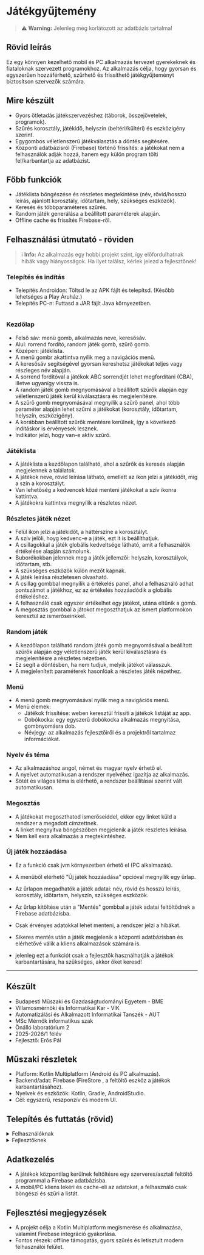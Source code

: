 # Játékgyűjtemény

> ⚠️ **Warning:** Jelenleg még korlátozott az adatbázis tartalma!

## Rövid leírás
Ez egy könnyen kezelhető mobil és PC alkalmazás tervezet gyerekeknek és fiataloknak szervezett programokhoz.
Az alkalmazás célja, hogy gyorsan és egyszerűen hozzáférhető, szűrhető és frissíthető játékgyűjteményt biztosítson szervezők számára.

## Mire készült
- Gyors ötletadás játékszervezéshez (táborok, összejövetelek, programok).
- Szűrés korosztály, játékidő, helyszín (beltéri/kültéri) és eszközigény szerint.
- Egygombos véletlenszerű játékválasztás a döntés segítésére.
- Központi adatbázisról (Firebase) történő frissítés: a játékokat nem a felhasználók adják hozzá, hanem egy külön program tölti fel/karbantartja az adatbázist.

## Főbb funkciók
- Játéklista böngészése és részletes megtekintése (név, rövid/hosszú leírás, ajánlott korosztály, időtartam, hely, szükséges eszközök).
- Keresés és többparaméteres szűrés.
- Random játék generálása a beállított paraméterek alapján.
- Offline cache és frissítés Firebase-ről.

## Felhasználási útmutató - röviden
> ℹ️ **Info:** Az alkalmazás egy hobbi projekt szint, így előfordulhatnak hibák vagy hiányosságok. Ha ilyet találsz, kérlek jelezd a fejlesztőnek!

### Telepítés és indítás
- Telepítés Androidon: Töltsd le az APK fájlt és telepítsd. (Később lehetséges a Play Áruház.)
- Telepítés PC-n: Futtasd a JAR fájlt Java környezetben.

<a href="https://github.com/paleros/Playbook/raw/refs/heads/master/apk/playbook-beta.apk" download>
  <img src="https://img.shields.io/badge/Letöltés-📦_APK-green?style=for-the-badge" alt="">
</a>

### Kezdőlap
- Felső sáv: menü gomb, alkalmazás neve, keresősáv.
- Alul: rorrend fordító, random játék gomb, szűrő gomb.
- Középen: játéklista.
- A menü gombr akattintva nyílik meg a navigációs menü.
- A keresősáv segítségével gyorsan kereshetsz játékokat teljes vagy részleges név alapján.
- A sorrend fordítóval a játékok ABC sorrendjét lehet megfordítani (CBA), illetve ugyanígy vissza is.
- A random játék gomb megnyomásával a beállított szűrők alapján egy véletlenszerű játék kerül kiválasztásra és megjelenítésre.
- A szűrő gomb megnyomásával megnyílik a szűrő panel, ahol több paraméter alapján lehet szűrni a játékokat (korosztály, időtartam, helyszín, eszközigény).
- A korábban beállított szűrők mentésre kerülnek, így a következő indításkor is érvényesek lesznek.
- Indikátor jelzi, hogy van-e aktív szűrő.

### Játéklista
- A játéklista a kezdőlapon található, ahol a szűrők és keresés alapján megjelennek a találatok.
- A játékok neve, rövid leírása látható, emellett az ikon jelzi a játékidőt, míg a szín a korosztályt.
- Van lehetőség a kedvencek közé menteni játékokat a szív ikonra kattintva.
- A játékokra kattintva megnyílik a részletes nézet.

### Részletes játék nézet
- Felül ikon jelzi a játékidőt, a háttérszíne a korosztályt.
- A szív jelöli, hoyg kedvenc-e a játék, ezt it is beállíthatjuk.
- A csillagokkal a játék globális kedveltsége látható, amit a felhasználók értékelése alapján számolunk.
- Buborékokban jelennek meg a játék jellemzői: helyszín, korosztályok, időtartam, stb.
- A szükséges eszközök külön mezőt kapnak.
- A játék leírása részletesen olvasható.
- A csillag gombbal megnyílik a értékelés panel, ahol a felhasználó adhat pontszámot a játékhoz, ez az értékelés hozzáadódik a globális értékeléshez.
- A felhasználó csak egyszer értékelhet egy játékot, utána eltűnik a gomb.
- A megosztás gombbal a játokot megoszthatjuk az ismert platformokon keresztül az ismerőseinkkel.

### Random játék
- A kezdőlapon található random játék gomb megnyomásával a beállított szűrők alapján egy véletlenszerű játék kerül kiválasztásra és megjelenítésre a részletes nézetben.
- Ez segít a döntésben, ha nem tudjuk, melyik játékot válasszuk.
- A megjelenített paraméterek hasonlóak a részletes játék nézethez.

### Menü
- A menü gomb megnyomásával nyílik meg a navigációs menü.
- Menü elemek:
  - Játékok frissítése: weben keresztül frissíti a játékok listáját az app.
  - Dobókocka: egy egyszerű dobókocka alkalmazás megnyitása, gombnyomásra dob.
  - Névjegy: az alkalmazás fejlesztőiről és a projektről tartalmaz információkat.

### Nyelv és téma
- Az alkalmazáshoz angol, német és magyar nyelv érhető el.
- A nyelvet automatikusan a rendszer nyelvéhez igazítja az alkalmazás.
- Sötét és világos téma is elérhető, a rendszer beállításai szerint vált automatikusan.

### Megosztás
- A játékokat megoszthatod ismerőseiddel, ekkor egy linket küld a rendszer a megadott címzettnek.
- A linket megnyitva böngészőben megjelenik a játék részletes leírása.
- Nem kell exra alkalmazás a megtekintéshez.

### Új játék hozzáadása
- Ez a funkció csak jvm környezetben érhető el (PC alkalmazás).
- A menüből elérhető "Új játék hozzáadása" opcióval megnyílik egy űrlap.
- Az űrlapon megadhatók a játék adatai: név, rövid és hosszú leírás, korosztály, időtartam, helyszín, szükséges eszközök.
- Az űrlap kitöltése után a "Mentés" gombbal a játék adatai feltöltődnek a Firebase adatbázisba.
- Csak érvényes adatokkal lehet menteni, a rendszer jelzi a hibákat.
- Sikeres mentés után a játék megjelenik a központi adatbázisban és elérhetővé válik a kliens alkalmazások számára is.

- jelenleg ezt a funkciót csak a fejlesztők használhatják a játékok karbantartására, ha szükséges, akkor őket keresd!

---

## Készült
- Budapesti Műszaki és Gazdaságtudományi Egyetem - BME
- Villamosmérnöki és Informatikai Kar - VIK
- Automatizálási és Alkalmazott Informatikai Tanszék - AUT
- MSc Mérnök informatikus szak
- Önálló laboratórium 2
- 2025-2026/1 félév
- Fejlesztő: Erős Pál

## Műszaki részletek
- Platform: Kotlin Multiplatform (Android és PC alkalmazás).
- Backend/adat: Firebase (FireStore , a feltöltő eszköz a játékok karbantartásához).
- Nyelvek és eszközök: Kotlin, Gradle, AndroidStudio.
- Cél: egyszerű, reszponzív és modern UI.

## Telepítés és futtatás (rövid)

<details>
  <summary>Felhasználóknak</summary>

  - Androidon: Töltsd le az APK fájlt és telepítsd.
  - PC-n: Futtasd a JAR fájlt Java környezetben.
</details>

<details>
  <summary>Fejlesztőknek</summary>

  - Klónozd a repót: `git clone https://github.com/paleros/Playbook.git`
  - Nyisd meg Android Studio / IntelliJ-ben.
  - Állítsd be a `google-services.json` fájlt a megfelelő Firebase projekt adataival.
  - Futtasd a kívánt modul build konfigurációját (Android vagy JVM).
</details>

## Adatkezelés
- A játékok központilag kerülnek feltöltésre egy szerveres/asztali feltöltő programmal a Firebase adatbázisba.
- A mobil/PC kliens lekéri és cache-eli az adatokat, a felhasználó csak böngészi és szűri a listát.

## Fejlesztési megjegyzések
- A projekt célja a Kotlin Multiplatform megismerése és alkalmazása, valamint Firebase integráció gyakorlása.
- Fontos részek: offline támogatás, gyors szűrés és letisztult modern felhasználói felület.